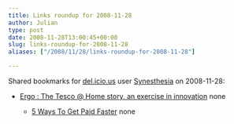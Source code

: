 ```yaml
---
title: Links roundup for 2008-11-28
author: Julian
type: post
date: 2008-11-28T13:00:45+00:00
slug: links-roundup-for-2008-11-28 
aliases: ["/2008/11/28/links-roundup-for-2008-11-28"]

---
```

Shared bookmarks for [del.icio.us][1] user [Synesthesia][2] on 2008-11-28:

  * [Ergo : The Tesco @ Home story, an exercise in innovation][3] 
    none</li> 
    
      * [5 Ways To Get Paid Faster][4] 
        none</li> </ul>

 [1]: https://del.icio.us/
 [2]: https://del.icio.us/synesthesia
 [3]: https://blogs.conchango.com/pauldawson/archive/2008/11/19/the-tesco-home-story-an-exercise-in-innovation.aspx
 [4]: https://businessbrickyard.com/blog/2008/11/5-ways-to-get-paid-faster
